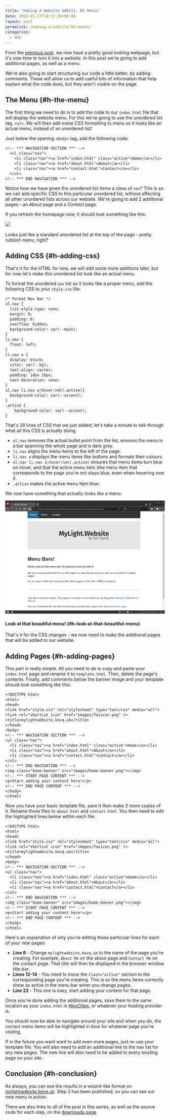 ```yaml
---
title: 'Making A Website &#8211; 03 Menus'
date: 2020-01-27T14:12:28+00:00
layout: post
permalink: /making-a-website-03-menus/
categories:
  - Web
---
```

From the [previous post](/making-a-website-02-design/), we now have a pretty good looking webpage, but it's now time to turn it into a _website_. In this post we're going to add additional pages, as well as a menu.

We're also going to start structuring our code a little better, by adding comments. These will allow us to add useful bits of information that help explain what the code does, but they aren't visible on the page.

## The Menu {#h-the-menu}

The first thing we need to do is to add the code to our `index.html` file that will display the website menu. For this we're going to use the unordered list tag, `<ul>`. We will then add some CSS formatting to menu so it looks like an actual menu, instead of an unordered list!

Just below the opening `<body>` tag, add the following code:

```
<!-- *** NAVIGATION SECTION *** -->
  <ul class="nav">
    <li class="nav"><a href="index.html" class="active">Home</a></li>
    <li class="nav"><a href="about.html">About</a></li>
    <li class="nav"><a href="contact.html">Contact</a></li>
  </ul>
<!-- *** END NAVIGATION *** -->
```

Notice how we have given the unordered list items a class of `nav`? This is so we can add specific CSS to this particular unordered list, without affecting all other unordered lists across our website. We're going to add 2 additional pages - an _About_ page and a _Contact_ page. 

If you refresh the homepage now, it should look something like this:

![](/assets/images/light-website-menu.png) 

Looks just like a standard unordered list at the top of the page - pretty rubbish menu, right?

## Adding CSS {#h-adding-css}

That's it for the HTML for now, we will add some more additions later, but for now let's make this unordered list look like an actual menu.

To format the unordered `nav` list so it looks like a proper menu, add the following CSS to your `style.css` file:

```
/* Format Nav Bar */
ul.nav {
  list-style-type: none;
  margin: 0;
  padding: 0;
  overflow: hidden;
  background-color: var(--main);
}
li.nav {
  float: left;
}
li.nav a {
  display: block;
  color: var(--bg);
  text-align: center;
  padding: 14px 16px;
  text-decoration: none;
}
ul.nav li.nav a:hover:not(.active){
  background-color: var(--accent);
}
.active {
	background-color: var(--accent);
}
```

That's 28 lines of CSS that we just added; let's take a minute to talk through what all this CSS is actually doing.

  * `ul.nav` removes the actual bullet point from the list, ensures the menu is a bar spanning the whole page and is dark grey.
  * `li.nav` aligns the menu items to the left of the page.
  * `li.nav a` displays the menu items like buttons and formats their colours.
  * `ul.nav li.nav a:hover:not(.active)` ensures that menu items turn blue on hover, and that the active menu item (the menu item that corresponds to the page you're on) stays blue, even when hovering over it.
  * `.active` makes the active menu item blue.

We now have something that actually looks like a menu:

![](/assets/images/light-website-menu-02.png) 

#### Look at that beautiful menu! {#h-look-at-that-beautiful-menu}

That's it for the CSS changes - we now need to make the additional pages that will be added to our website.

## Adding Pages {#h-adding-pages}

This part is really simple. All you need to do is copy and paste your `index.html` page and rename it to `template.html`. Then, delete the page's contents. Finally, add comments below the banner image and your template should look something like this:

```
<!DOCTYPE html>
<html>
<head>
<link href="style.css" rel="stylesheet" type="text/css" media="all">
<link rel="shortcut icon" href="images/favicon.png" />
<title>mylightwebsite.kevq.uk</title>
</head>
<body>
<!-- *** NAVIGATION SECTION *** -->
<ul class="nav">
  <li class="nav"><a href="index.html" class="active">Home</a></li>
  <li class="nav"><a href="about.html">About</a></li>
  <li class="nav"><a href="contact.html">Contact</a></li>
</ul>
<!-- *** END NAVIGATION *** -->
<img class="home-banner" src="images/home-banner.png"></img>
<!-- *** START PAGE CONTENT *** -->
<p>Start adding your content here!</p>
<!-- *** END PAGE CONTENT *** -->
</body>
</html>
```

Now you have your basic template file, save it then make 2 more copies of it. Rename those files to `about.html` and `contact.html`. You then need to edit the highlighted lines below within each file:

```
<!DOCTYPE html>
<html>
<head>
<link href="style.css" rel="stylesheet" type="text/css" media="all">
<link rel="shortcut icon" href="images/favicon.png" />
<title>mylightwebsite.kevq.uk</title>
</head>
<body>
<!-- *** NAVIGATION SECTION *** -->
<ul class="nav">
  <li class="nav"><a href="index.html" class="active">Home</a></li>
  <li class="nav"><a href="about.html">About</a></li>
  <li class="nav"><a href="contact.html">Contact</a></li>
</ul>
<!-- *** END NAVIGATION *** -->
<img class="home-banner" src="images/home-banner.png"></img>
<!-- *** START PAGE CONTENT *** -->
<p>Start adding your content here!</p>
<!-- *** END PAGE CONTENT *** -->
</body>
</html>
```

Here's an explanation of why you're editing these particular lines for each of your new pages:

  * **Line 6** - Change `mylightwebsite.kevq.uk` to the name of the page you're creating. For example, `About Me` on the about page and `Contact Me` on the contact page. That title will then be displayed in the browser window title bar.
  * **Lines 12-14** - You need to move the `class="active"` section to the corresponding page you're creating. This is so the menu items correctly show as active in the menu bar when you change pages.
  * **Line 22** - This one is easy, start adding your content for that page.

Once you're done adding the additional pages, save them to the same location as your `index.html` in <a rel="noreferrer noopener" aria-label="NeoCities (opens in a new tab)" href="https://neocities.org" target="_blank">NeoCities</a>, or whatever your hosting provider is.

You should now be able to navigate around your site and when you do, the correct menu items will be highlighted in blue for whatever page you're visiting.

If in the future you want want to add even more pages, just re-use your template file. You will also need to add an additional line to the nav list for any new pages. The new line will also need to be added to every existing page on your site.

## Conclusion {#h-conclusion}

As always, you can see the results in a wizard-like format on <a rel="noreferrer noopener" aria-label="mylightwebsite.kevq.uk (opens in a new tab)" href="https://mylightwebsite.kevq.uk" target="_blank">mylightwebsite.kevq.uk</a>. Step 3 has been published, so you can see our new menu in action.

There are also links to all of the post in this series, as well as the source code for each step, on the <a rel="noreferrer noopener" href="https://mylightwebsite.kevq.uk/downloads.html" target="_blank">downloads page</a>.